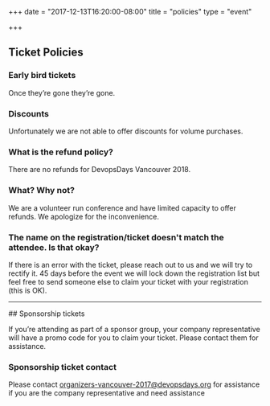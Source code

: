 +++
date = "2017-12-13T16:20:00-08:00"
title = "policies"
type = "event"

+++

## Ticket Policies

### Early bird tickets
Once they’re gone they’re gone.

### Discounts
Unfortunately we are not able to offer discounts for volume purchases.

### What is the refund policy?
There are no refunds for DevopsDays Vancouver 2018.

### What?  Why not?
We are a volunteer run conference and have limited capacity to offer refunds.  We apologize for the inconvenience.

### The name on the registration/ticket doesn't match the attendee. Is that okay?

If there is an error with the ticket, please reach out to us and we will try to rectify it. 45 days before the event we will lock down the registration list but feel free to send someone else to claim your ticket with your registration (this is OK).

<hr>
## Sponsorship tickets

If you’re attending as part of a sponsor group, your company representative will have a promo code for you to claim your ticket.  Please contact them for assistance.

### Sponsorship ticket contact

Please contact <a href="mailto:mailto:organizers-vancouver-2018@devopsdays.org">organizers-vancouver-2017@devopsdays.org</a> for assistance if you are the company representative and need assistance

